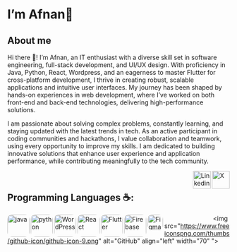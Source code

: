 # I’m Afnan👋

<!--[go and enjoy! :smile: ](http://wayou.github.io/t-rex-runner/)
![chrome offline game cast](assets/screenshot.gif)
[![GitHub Game of Life](https://github4life.herokuapp.com/afnan-farhat.gif?z=6)](https://github4life.herokuapp.com/afnan-farhat)
<img src="https://github.com/afnan-farhat/afnan-farhat/assets/143901435/7c517129-4dfe-4110-b2a9-c0fde5f77f3b" alt="Hello world"  width="1200" height= "350">

<p align="center"> 
  Visitor count<br>
  <img src="https://profile-counter.glitch.me/afnan-farhat/count.svg" />
</p>-->

## About me
Hi there 👋! I’m Afnan, an IT enthusiast with a diverse skill set in software engineering, full-stack development, and UI/UX design. With proficiency in Java, Python, React, Wordpress, and an eagerness to master Flutter for cross-platform development, I thrive in creating robust, scalable applications and intuitive user interfaces. My journey has been shaped by hands-on experiences in web development, where I’ve worked on both front-end and back-end technologies, delivering high-performance solutions.

I am passionate about solving complex problems, constantly learning, and staying updated with the latest trends in tech. As an active participant in coding communities and hackathons, I value collaboration and teamwork, using every opportunity to improve my skills. I am dedicated to building innovative solutions that enhance user experience and application performance, while contributing meaningfully to the tech community.

<a href="https://X.com/Afnantarig" target="_blank">
  <img src="https://github.com/afnan-farhat/afnan-farhat/assets/143901435/e89f4a9c-cd47-42de-a494-6a4d872e64ed" alt="X" align="right" width="40" />
</a> &nbsp;&nbsp;&nbsp;
<a href="https://www.linkedin.com/in/afnan-farhat-b33bb627a?" target="_blank">
  <img src="https://github.com/afnan-farhat/afnan-farhat/assets/143901435/37a7bf35-97b9-4748-be01-4a76442b4645" alt="Linkedin" align="right" width="40" />
</a>




## Programming Languages ☕️:

<img src="https://github.com/afnan-farhat/afnan-farhat/assets/143901435/77cdf69d-0e15-4b69-8d51-956d74635686" alt="java" align="left" width="50" style="border-radius: 10px;">&nbsp;&nbsp;&nbsp;
<img src="https://github.com/afnan-farhat/afnan-farhat/assets/143901435/49cba83f-c41d-4b64-b09c-65e8cb533b37" alt="python" align="left" width="50" style="border-radius: 10px;">&nbsp;&nbsp;&nbsp;
<img src="https://github.com/afnan-farhat/afnan-farhat/assets/143901435/c4c99388-636b-4a1c-80ce-04653a09d6aa" alt="WordPress" align="left" width="50" style="border-radius: 10px;">&nbsp;&nbsp;&nbsp;
<img src="https://cdn4.iconfinder.com/data/icons/logos-3/600/React.js_logo-512.png" alt="React" align="left" width="50" style="border-radius: 10px;">&nbsp;&nbsp;&nbsp;
<img src="https://img.icons8.com/fluent/512/flutter.png" alt="Flutter" align="left" width="50" style="border-radius: 10px;">&nbsp;&nbsp;&nbsp;
<img src="https://cdn.iconscout.com/icon/free/png-256/free-firebase-logo-icon-download-in-svg-png-gif-file-formats--technology-social-media-company-brand-vol-3-pack-logos-icons-2944871.png?f=webp" alt="Firebase" align="left" width="50" style="border-radius: 10px;">&nbsp;&nbsp;&nbsp;
<img src="https://cdn.freebiesupply.com/logos/large/2x/figma-1-logo-png-transparent.png" alt="Figma" align="left" width="35" style="border-radius: 10px;">&nbsp;&nbsp;&nbsp;
<img src="https://www.freeiconspng.com/thumbs/github-icon/github-icon-9.png" alt="GitHub" align="left" width="70" ">&nbsp;&nbsp;&nbsp;


<!--- [Twitter](https://X.com/Afnantarig)
- [LinkedIn](https://www.linkedin.com/in/afnan-farhat-b33bb627a?)


[![Anurag's GitHub stats-Dark](https://github-readme-stats.vercel.app/api?username=afnan-farhat\&show_icons=true\&theme=codeSTACKr#gh-dark-mode-only)](https://github.com/afnan-farhat/github-readme-stats#responsive-card-theme#codeSTACKr)
[![Anurag's GitHub stats-Light](https://github-readme-stats.vercel.app/api?username=afnan-farhat\&show_icons=true\&theme=default#gh-light-mode-only)](https://github.com/afnan-farhat/github-readme-stats#responsive-card-theme#gh-light-mode-only)

[![Anurag's GitHub stats-Light](https://github-readme-stats.vercel.app/api?username=afnan-farhat\&show_icons=true\&theme=default#gh-light-mode-only)](https://github.com/afnan-farhat/github-readme-stats#responsive-card-theme#gh-light-mode-only)

![Top Langs](https://github-readme-stats.vercel.app/api/top-langs/?username=afnan-farhat&hide_progress=codeSTACKr)
-->
